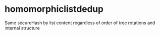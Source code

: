 # homomorphiclistdedup
Same secureHash by list content regardless of order of tree rotations and internal structure
